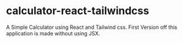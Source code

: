 # calculator-react-tailwindcss
A Simple Calculator using React and Tailwind css. First Version off this application is made without using JSX.
